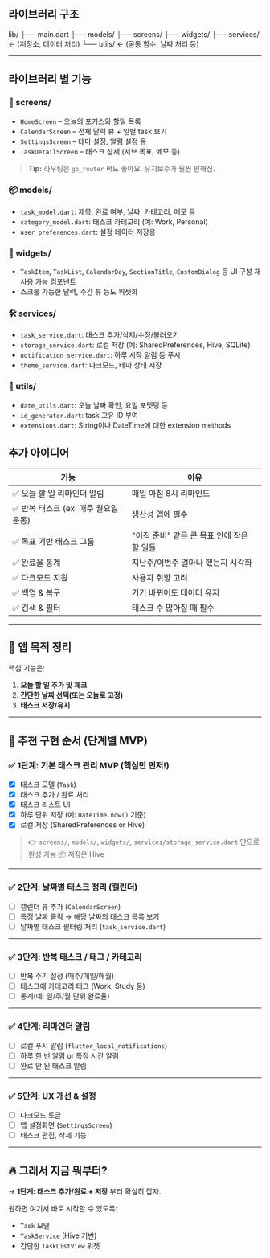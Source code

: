 
## 라이브러리 구조
lib/
├── main.dart
├── models/
├── screens/
├── widgets/
├── services/   ← (저장소, 데이터 처리)
└── utils/      ← (공통 함수, 날짜 처리 등)

---

## 라이브러리 별 기능
### 📱 screens/

* `HomeScreen` – 오늘의 포커스와 할일 목록
* `CalendarScreen` – 전체 달력 뷰 + 일별 task 보기
* `SettingsScreen` – 테마 설정, 알림 설정 등
* `TaskDetailScreen` – 태스크 상세 (서브 목표, 메모 등)

> **Tip:** 라우팅은 `go_router` 써도 좋아요. 유지보수가 훨씬 편해짐.


### 📦 models/

* `task_model.dart`: 제목, 완료 여부, 날짜, 카테고리, 메모 등
* `category_model.dart`: 태스크 카테고리 (예: Work, Personal)
* `user_preferences.dart`: 설정 데이터 저장용


### 🧱 widgets/

* `TaskItem`, `TaskList`, `CalendarDay`, `SectionTitle`, `CustomDialog` 등 UI 구성 재사용 가능 컴포넌트
* 스크롤 가능한 달력, 주간 뷰 등도 위젯화


### 🛠 services/

* `task_service.dart`: 태스크 추가/삭제/수정/불러오기
* `storage_service.dart`: 로컬 저장 (예: SharedPreferences, Hive, SQLite)
* `notification_service.dart`: 하루 시작 알림 등 푸시
* `theme_service.dart`: 다크모드, 테마 상태 저장


### 🧮 utils/

* `date_utils.dart`: 오늘 날짜 확인, 요일 포맷팅 등
* `id_generator.dart`: task 고유 ID 부여
* `extensions.dart`: String이나 DateTime에 대한 extension methods


## 추가 아이디어

| 기능                       | 이유                         |
| ------------------------ | -------------------------- |
| ✅ 오늘 할 일 리마인더 알림         | 매일 아침 8시 리마인드              |
| ✅ 반복 태스크 (ex: 매주 월요일 운동) | 생산성 앱에 필수                  |
| ✅ 목표 기반 태스크 그룹           | "이직 준비" 같은 큰 목표 안에 작은 할 일들 |
| ✅ 완료율 통계                 | 지난주/이번주 얼마나 했는지 시각화        |
| ✅ 다크모드 지원                | 사용자 취향 고려                  |
| ✅ 백업 & 복구                | 기기 바뀌어도 데이터 유지             |
| ✅ 검색 & 필터                | 태스크 수 많아질 때 필수             |

---


## 🎯 앱 목적 정리

핵심 기능은:

1. **오늘 할 일 추가 및 체크**
2. **간단한 날짜 선택(또는 오늘로 고정)**
3. **태스크 저장/유지**

---

## 🚀 추천 구현 순서 (단계별 MVP)

### ✅ 1단계: 기본 태스크 관리 MVP (핵심만 먼저!)

* [x] 태스크 모델 (`Task`)
* [x] 태스크 추가 / 완료 처리
* [x] 태스크 리스트 UI
* [x] 하루 단위 저장 (예: `DateTime.now()` 기준)
* [x] 로컬 저장 (SharedPreferences or Hive)

> 👉 `screens/`, `models/`, `widgets/`, `services/storage_service.dart` 만으로 완성 가능
> 📦 저장은 Hive 

---

### ✅ 2단계: 날짜별 태스크 정리 (캘린더)

* [ ] 캘린더 뷰 추가 (`CalendarScreen`)
* [ ] 특정 날짜 클릭 → 해당 날짜의 태스크 목록 보기
* [ ] 날짜별 태스크 필터링 처리 (`task_service.dart`)

---

### ✅ 3단계: 반복 태스크 / 태그 / 카테고리

* [ ] 반복 주기 설정 (매주/매일/매월)
* [ ] 태스크에 카테고리 태그 (Work, Study 등)
* [ ] 통계(예: 일/주/월 단위 완료율)

---

### ✅ 4단계: 리마인더 알림

* [ ] 로컬 푸시 알림 (`flutter_local_notifications`)
* [ ] 하루 한 번 알림 or 특정 시간 알림
* [ ] 완료 안 된 태스크 알림

---

### ✅ 5단계: UX 개선 & 설정

* [ ] 다크모드 토글
* [ ] 앱 설정화면 (`SettingsScreen`)
* [ ] 태스크 편집, 삭제 기능

---

## 🔥 그래서 지금 뭐부터?

→ **1단계: 태스크 추가/완료 + 저장** 부터 확실히 잡자.

원하면 여기서 바로 시작할 수 있도록:

* `Task` 모델
* `TaskService` (Hive 기반)
* 간단한 `TaskListView` 위젯